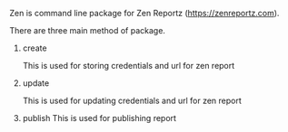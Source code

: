 Zen is command line package for Zen Reportz (https://zenreportz.com).

There are three main method of package.
1. create
   
   This is used for storing credentials and url for zen report


2. update
   
   This is used for updating credentials and url for zen report


3. publish
    This is used for publishing report
